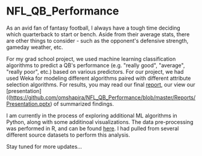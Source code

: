 # NFL_QB_Performance
 As an avid fan of fantasy football, I always have a tough time deciding which quarterback to start or bench. Aside from their average stats, there are other things to consider - such as the opponent's defensive strength, gameday weather, etc.
 
 For my grad school project, we used machine learning classification algorithms to predict a QB's performance (e.g. "really good", "average", "really poor", etc.) based on various predictors. For our project, we had used Weka for modeling different algorithms paired with different attribute selection algorithms. For results, you may read our final [report](https://nbviewer.jupyter.org/github/omshapira/NFL_QB_Performance/blob/master/Reports/Final_Report.pdf), our view our [presentation]((https://github.com/omshapira/NFL_QB_Performance/blob/master/Reports/Presentation.pptx) of summarized findings.
 
I am currently in the process of exploring additional ML algorithms in Python, along with some additinoal visualizations. The data pre-processing was performed in R, and can be found [here](https://nbviewer.jupyter.org/github/omshapira/NFL_QB_Performance/blob/master/Data_Scrubbing_R/NFL_QB_Data_Scrubbing.html). I had pulled from several different source datasets to perform this analysis.

Stay tuned for more updates...
